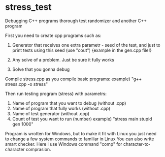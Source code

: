 # stress_test
Debugging C++ programs thorough test randomizer and another C++ program 

First you need to create cpp programs such as: 
  1) Generator that receives one extra parametr - seed of the test,
     and just to print tests using this seed (use "cout")
     {example in the gen.cpp file!}
     
  2) Any solve of a problem. Just be sure it fully works
  3) Solve that you gonna debug

Compile stress.cpp as you compile basic programs:
  example) "g++ stress.cpp -o stress"

Then run testing program (stress) with parametrs:
  1) Name of program that you want to debug (without .cpp)
  2) Name of program that fully works (without .cpp)
  3) Name of test generator (without .cpp)
  4) Count of test you want to run (number)
  example) "stress main stupid gen 1000"

Program is wrotten for Windows, but to make it fit with Linux you just need to change a few system commands to familiar in Linux
You can also write smart checker. Here I use Windows command "comp" for character-to-character comprasion.
